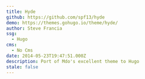 ```yaml
---
title: Hyde
github: https://github.com/spf13/hyde
demo: https://themes.gohugo.io/theme/hyde/
author: Steve Francia
ssg:
  - Hugo
cms:
  - No Cms
date: 2014-05-23T19:47:51.000Z
description: Port of Mdo's excellent theme to Hugo
stale: false
---
```

